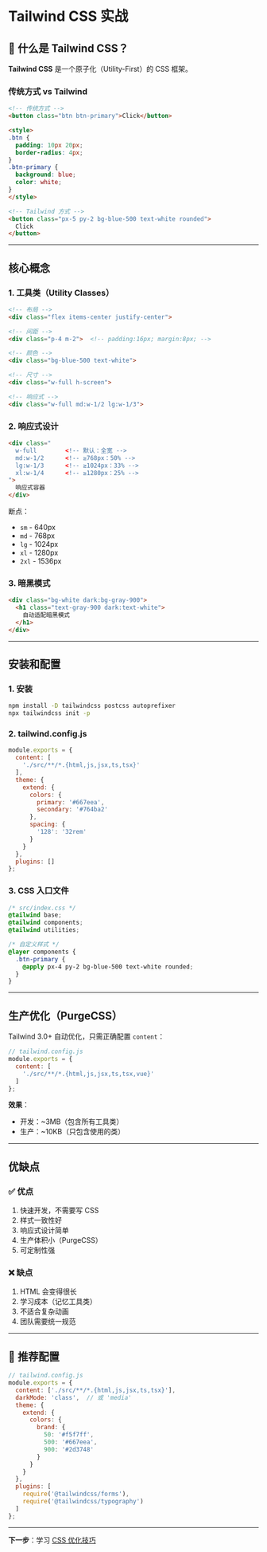 # Tailwind CSS 实战

## 📖 什么是 Tailwind CSS？

**Tailwind CSS** 是一个原子化（Utility-First）的 CSS 框架。

### 传统方式 vs Tailwind

```html
<!-- 传统方式 -->
<button class="btn btn-primary">Click</button>

<style>
.btn {
  padding: 10px 20px;
  border-radius: 4px;
}
.btn-primary {
  background: blue;
  color: white;
}
</style>

<!-- Tailwind 方式 -->
<button class="px-5 py-2 bg-blue-500 text-white rounded">
  Click
</button>
```

---

## 核心概念

### 1. 工具类（Utility Classes）

```html
<!-- 布局 -->
<div class="flex items-center justify-center">

<!-- 间距 -->
<div class="p-4 m-2">  <!-- padding:16px; margin:8px; -->

<!-- 颜色 -->
<div class="bg-blue-500 text-white">

<!-- 尺寸 -->
<div class="w-full h-screen">

<!-- 响应式 -->
<div class="w-full md:w-1/2 lg:w-1/3">
```

### 2. 响应式设计

```html
<div class="
  w-full        <!-- 默认：全宽 -->
  md:w-1/2      <!-- ≥768px：50% -->
  lg:w-1/3      <!-- ≥1024px：33% -->
  xl:w-1/4      <!-- ≥1280px：25% -->
">
  响应式容器
</div>
```

断点：
- `sm` - 640px
- `md` - 768px
- `lg` - 1024px
- `xl` - 1280px
- `2xl` - 1536px

### 3. 暗黑模式

```html
<div class="bg-white dark:bg-gray-900">
  <h1 class="text-gray-900 dark:text-white">
    自动适配暗黑模式
  </h1>
</div>
```

---

## 安装和配置

### 1. 安装

```bash
npm install -D tailwindcss postcss autoprefixer
npx tailwindcss init -p
```

### 2. tailwind.config.js

```javascript
module.exports = {
  content: [
    './src/**/*.{html,js,jsx,ts,tsx}'
  ],
  theme: {
    extend: {
      colors: {
        primary: '#667eea',
        secondary: '#764ba2'
      },
      spacing: {
        '128': '32rem'
      }
    }
  },
  plugins: []
};
```

### 3. CSS 入口文件

```css
/* src/index.css */
@tailwind base;
@tailwind components;
@tailwind utilities;

/* 自定义样式 */
@layer components {
  .btn-primary {
    @apply px-4 py-2 bg-blue-500 text-white rounded;
  }
}
```

---

## 生产优化（PurgeCSS）

Tailwind 3.0+ 自动优化，只需正确配置 `content`：

```javascript
// tailwind.config.js
module.exports = {
  content: [
    './src/**/*.{html,js,jsx,ts,tsx,vue}'
  ]
};
```

**效果**：
- 开发：~3MB（包含所有工具类）
- 生产：~10KB（只包含使用的类）

---

## 优缺点

### ✅ 优点
1. 快速开发，不需要写 CSS
2. 样式一致性好
3. 响应式设计简单
4. 生产体积小（PurgeCSS）
5. 可定制性强

### ❌ 缺点
1. HTML 会变得很长
2. 学习成本（记忆工具类）
3. 不适合复杂动画
4. 团队需要统一规范

---

## 🎯 推荐配置

```javascript
// tailwind.config.js
module.exports = {
  content: ['./src/**/*.{html,js,jsx,ts,tsx}'],
  darkMode: 'class',  // 或 'media'
  theme: {
    extend: {
      colors: {
        brand: {
          50: '#f5f7ff',
          500: '#667eea',
          900: '#2d3748'
        }
      }
    }
  },
  plugins: [
    require('@tailwindcss/forms'),
    require('@tailwindcss/typography')
  ]
};
```

---

**下一步**：学习 [CSS 优化技巧](./04-css-optimization.md)

